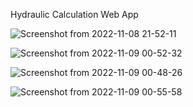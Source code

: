 Hydraulic Calculation Web App

![Screenshot from 2022-11-08 21-52-11](https://user-images.githubusercontent.com/109771302/200672846-47d4c853-1c69-4275-acdd-5423a414e788.png)




![Screenshot from 2022-11-09 00-52-32](https://user-images.githubusercontent.com/109771302/200701315-44936123-67b2-48c4-b4e9-49ae67ec8923.png)





![Screenshot from 2022-11-09 00-48-26](https://user-images.githubusercontent.com/109771302/200700826-8dff97a5-e699-4794-bdc9-1b344b9f1a3e.png)



![Screenshot from 2022-11-09 00-55-58](https://user-images.githubusercontent.com/109771302/200701880-53799429-c967-41f7-b399-d2c957f8e620.png)
